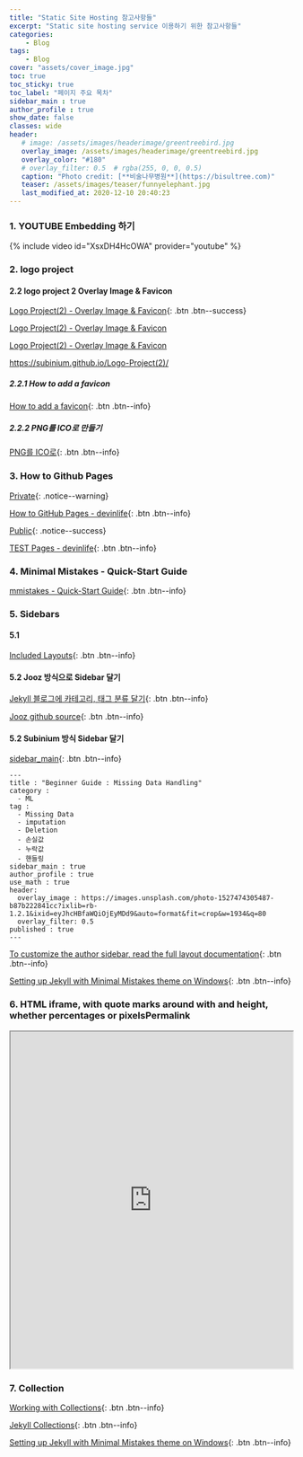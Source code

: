 ```yaml
---
title: "Static Site Hosting 참고사항들"
excerpt: "Static site hosting service 이용하기 위한 참고사항들"
categories:
    - Blog
tags:
    - Blog
cover: "assets/cover_image.jpg"
toc: true
toc_sticky: true
toc_label: "페이지 주요 목차"
sidebar_main : true
author_profile : true
show_date: false
classes: wide
header:
   # image: /assets/images/headerimage/greentreebird.jpg
   overlay_image: /assets/images/headerimage/greentreebird.jpg
   overlay_color: "#180"
   # overlay_filter: 0.5  # rgba(255, 0, 0, 0.5)
   caption: "Photo credit: [**비술나무병원**](https://bisultree.com)"
   teaser: /assets/images/teaser/funnyelephant.jpg
   last_modified_at: 2020-12-10 20:40:23
---
```





### 1. YOUTUBE Embedding 하기  
  


{% include video id="XsxDH4HcOWA" provider="youtube" %}




### 2. logo project  


#### 2.2 logo project 2 Overlay Image & Favicon  


[Logo Project(2) - Overlay Image & Favicon](https://subinium.github.io/Logo-Project(2)/){: .btn .btn--success}  

<a href="https://subinium.github.io/Logo-Project(2)/" class="btn btn--warning">Logo Project(2) - Overlay Image & Favicon</a>  

[Logo Project(2) - Overlay Image & Favicon](https://subinium.github.io/Logo-Project(2)/)  

<https://subinium.github.io/Logo-Project(2)/>  

  
  

##### 2.2.1 How to add a favicon  

[How to add a favicon](https://medium.com/theagilemanager/how-to-add-a-favicon-to-github-pages-403935604460){: .btn .btn--info}  


##### 2.2.2  PNG를 ICO로 만들기  

[PNG를 ICO로](https://www.hipdf.com/kr/png-to-ico){: .btn .btn--info}  


### 3. How to Github Pages  
  
  
[Private](#link){: .notice--warning}  
  
[How to GitHub Pages - devinlife](https://devinlife.com/howto/){: .btn .btn--info}  


[Public](#link){: .notice--success}  
  
[TEST Pages - devinlife](http://gpages.devinlife.com/){: .btn .btn--info}  
  

### 4. Minimal Mistakes  - Quick-Start Guide  
  

[mmistakes - Quick-Start Guide](https://mmistakes.github.io/minimal-mistakes/docs/quick-start-guide/){: .btn .btn--info} 

  

### 5. Sidebars

#### 5.1 

[Included Layouts](https://mmistakes.github.io/minimal-mistakes/docs/layouts/#header-overlay){: .btn .btn--info}  

#### 5.2 Jooz 방식으로 Sidebar 달기

[Jekyll 블로그에 카테고리, 태그 분류 달기](https://jooz.dev/blog/jekyll-add-categories-tags/){: .btn .btn--info}  

[Jooz github source](https://github.com/joojaeyoon/jooz.dev){: .btn .btn--info}  


#### 5.2 Subinium 방식 Sidebar 달기


[sidebar_main](https://subinium.github.io/ProjectEuler-Sidebar/){: .btn .btn--info}

```
---
title : "Beginner Guide : Missing Data Handling"
category :
  - ML
tag :
  - Missing Data
  - imputation
  - Deletion
  - 손실값
  - 누락값
  - 핸들링
sidebar_main : true
author_profile : true
use_math : true
header:
  overlay_image : https://images.unsplash.com/photo-1527474305487-b87b222841cc?ixlib=rb-1.2.1&ixid=eyJhcHBfaWQiOjEyMDd9&auto=format&fit=crop&w=1934&q=80
  overlay_filter: 0.5
published : true
---
```

[To customize the author sidebar, read the full layout documentation](https://mmistakes.github.io/minimal-mistakes/docs/layouts/#author-profile){: .btn .btn--info}  

[Setting up Jekyll with Minimal Mistakes theme on Windows](https://copdips.com/2018/05/setting-up-jekyll-with-minimal-mistakes-theme-on-windows.html){: .btn .btn--info}  



### 6. HTML iframe, with quote marks around with and height, whether percentages or pixelsPermalink  


<iframe src="https://bisultree.tistory.com/" width="100%" height="600px"></iframe>  

  
  
  
  
### 7. Collection
  

[Working with Collections](https://nickgarlis.com/minimal-mistakes/docs/collections/){: .btn .btn--info}  

  
[Jekyll Collections](https://jekyllrb.com/docs/collections/){: .btn .btn--info}  

[Setting up Jekyll with Minimal Mistakes theme on Windows](https://copdips.com/2018/05/setting-up-jekyll-with-minimal-mistakes-theme-on-windows.html){: .btn .btn--info}  

  








